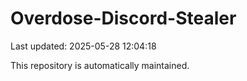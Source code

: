 # Overdose-Discord-Stealer

Last updated: 2025-05-28 12:04:18

This repository is automatically maintained.
